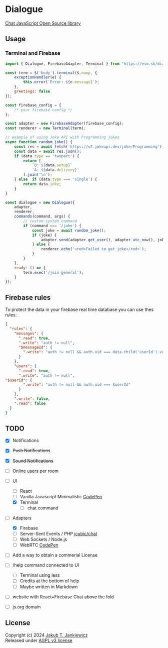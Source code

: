 # Dialogue

[Chat JavaScript Open Source library](https://jcubic.github.io/dialogue/)

## Usage

### Terminal and Firebase

```javascript
import { Dialogue, FirebaseAdapter, Terminal } from "https://esm.sh/dialogue";

const term = $('body').terminal($.noop, {
    exceptionHandler(e) {
        this.error(`Error: ${e.message}`);
    },
    greetings: false
});

const firebase_config = {
    /* your firebase config */
};

const adapter = new FirebaseAdapter(firebase_config);
const renderer = new Terminal(term);

// example of using Joke API with Programming jokes
async function random_joke() {
    const res = await fetch('https://v2.jokeapi.dev/joke/Programming');
    const data = await res.json();
    if (data.type == 'twopart') {
        return [
            `Q: ${data.setup}`
            `A: ${data.delivery}`
        ].join('\n');
    } else  if (data.type === 'single') {
        return data.joke;
    }
}

const dialogue = new Dialogue({
    adapter,
    renderer,
    commands(command, args) {
        // custom system command
        if (command === '/joke') {
            const joke = await random_joke();
            if (joke) {
                adapter.send(adapter.get_user(), adapter.utc_now(), joke);
            } else {
                renderer.echo('<red>Failed to get joke</red>');
            }
        }
    },
    ready: () => {
        term.exec('/join general');
    }
});
```

## Firebase rules

To protect the data in your firebase real time database you can use thes rules:

```json
{
  "rules": {
    "messages": {
      ".read": true,
      ".write": "auth != null",
      "$messageId": {
        ".write": "auth != null && auth.uid === data.child('userId').val()"
      }
    },
    "users": {
      ".read": true,
      ".write": "auth != null",
"$userId": {
        ".write": "auth != null && auth.uid === $userId"
      }
    },
    ".write": false,
    ".read": false
  }
}
```

## TODO
- [x] Notifications
- [x] <del>Push Notifications</del>
- [x] <del>Sound Notifications</del>
- [ ] Online users per room
- [ ] UI
  - [ ] React
  - [ ] Vanilla Javascript Minimalistic [CodePen](https://codepen.io/jcubic/pen/xxzjQRd)
  - [x] Terminal
    - [ ] chat command
- [ ] Adapters
  - [x] Firebase
  - [ ] Server-Sent Events / PHP [jcubic/chat](https://github.com/jcubic/chat)
  - [ ] Web Sockets / Node.js
  - [ ] WebRTC [CodePen](https://codepen.io/jcubic/pen/xxzjQRd)
- [ ] Add a way to obtain a commerial License
- [ ] /help command connected to UI
  - [ ] Terminal using less
  - [ ] Credits at the bottom of help
  - [ ] Maybe written in Markdown
- [ ] website with React+Firebase Chat above the fold
- [ ] js.org domain


## License
Copyright (c) 2024 [Jakub T. Jankiewicz](https://jakub.jankiewicz.org/)<br/>
Released under [AGPL v3 license](https://github.com/jcubic/dialogue/blob/master/LICENSE)

